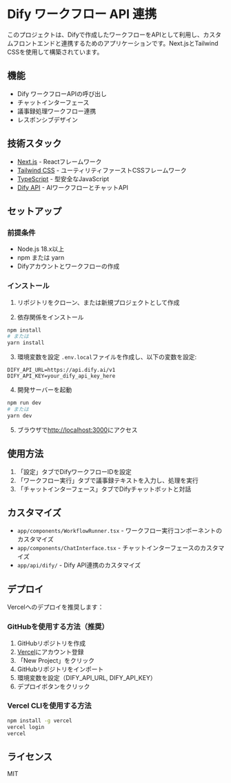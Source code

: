 # Dify ワークフロー API 連携

このプロジェクトは、Difyで作成したワークフローをAPIとして利用し、カスタムフロントエンドと連携するためのアプリケーションです。Next.jsとTailwind CSSを使用して構築されています。

## 機能

- Dify ワークフローAPIの呼び出し
- チャットインターフェース
- 議事録処理ワークフロー連携
- レスポンシブデザイン

## 技術スタック

- [Next.js](https://nextjs.org/) - Reactフレームワーク
- [Tailwind CSS](https://tailwindcss.com/) - ユーティリティファーストCSSフレームワーク
- [TypeScript](https://www.typescriptlang.org/) - 型安全なJavaScript
- [Dify API](https://docs.dify.ai/) - AIワークフローとチャットAPI

## セットアップ

### 前提条件

- Node.js 18.x以上
- npm または yarn
- Difyアカウントとワークフローの作成

### インストール

1. リポジトリをクローン、または新規プロジェクトとして作成

2. 依存関係をインストール
```bash
npm install
# または
yarn install
```

3. 環境変数を設定
`.env.local`ファイルを作成し、以下の変数を設定:
```
DIFY_API_URL=https://api.dify.ai/v1
DIFY_API_KEY=your_dify_api_key_here
```

4. 開発サーバーを起動
```bash
npm run dev
# または
yarn dev
```

5. ブラウザで[http://localhost:3000](http://localhost:3000)にアクセス

## 使用方法

1. 「設定」タブでDifyワークフローIDを設定
2. 「ワークフロー実行」タブで議事録テキストを入力し、処理を実行
3. 「チャットインターフェース」タブでDifyチャットボットと対話

## カスタマイズ

- `app/components/WorkflowRunner.tsx` - ワークフロー実行コンポーネントのカスタマイズ
- `app/components/ChatInterface.tsx` - チャットインターフェースのカスタマイズ
- `app/api/dify/` - Dify API連携のカスタマイズ

## デプロイ

Vercelへのデプロイを推奨します：

### GitHubを使用する方法（推奨）

1. GitHubリポジトリを作成
2. [Vercel](https://vercel.com/)にアカウント登録
3. 「New Project」をクリック
4. GitHubリポジトリをインポート
5. 環境変数を設定（DIFY_API_URL, DIFY_API_KEY）
6. デプロイボタンをクリック

### Vercel CLIを使用する方法

```bash
npm install -g vercel
vercel login
vercel
```

## ライセンス

MIT

